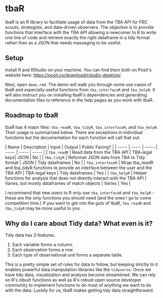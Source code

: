 # tbaR

tbaR is an R library to facilitate usage of data from the TBA API for FRC scouts, strategists, and data-driven observers. The objective is to provide functions that interface with the TBA API allowing a newcomer to R to write one line of code and retrieve exactly the right dataframe in a tidy format rather than as a JSON that needs massaging to be useful.

## Setup

Install R and RStudio on your machine. You can find them both on Posit's website here: https://posit.co/download/rstudio-desktop/. 

Next, open `demo.rmd`. The demo will walk you through some use cases of tbaR and especially useful functions from `tba_interfaceR` and `tba_helpR`. It will also instruct you on installing tbaR's dependencies and generating documentation files to reference in the help pages as you work with tbaR.

## Roadmap to tbaR

tbaR has 4 major files: `tba_readR`, `tba_tidyR`, `tba_interfaceR`, and `tba_helpR`. Their usage is summarized below. There are exceptions in individual functions but the documentation for each function will call that out.

| Name | Description | Input | Output | Public Facing? |
| ----- | ----- | ----- | ----- | ----- | ----- |
| `tba_readR` | Read data from the TBA API | TBA-legal keys| JSON | No |
| `tba_tidyR` | Reformat JSON data from TBA to Tidy format | JSON | Tidy dataframes | No |
| `tba_interfaceR` | Wrap tba_readR and tba_tidyR functions to provide an interface between the user and the TBA API | TBA-legal keys | Tidy dataframes | Yes |
| `tba_helpR` | Helper functions for analysis that does not directly interact with the TBA API | Varies, but mostly dataframes of match objects | Varies | Yes |

I recommend that new users to R only use `tba_interfaceR` and `tba_helpR` - these are the only functions you should need (and the ones I go to come competition time.) If you want to get into the guts of tbaR, `tba_readR` and `tba_tidyR` may be more useful to you.

## Why do I care about Tidy data? What even is it?

Tidy data has 3 features.

1.  Each variable forms a column.
2.  Each observation forms a row.
3.  Each type of observational unit forms a separate table.

This is a pretty simple set of rules for data to follow, but keeping strictly to it enables powerful data manipulation libraries like the `tidyverse`. Once we have tidy data, visualization and analysis become streamlined. We can rely on R's inbuilt functions as well as R's robust open source developer community to implement functions to do most of anything we want to do with the data. Luckily for us, tbaR makes getting tidy data straightforward.
